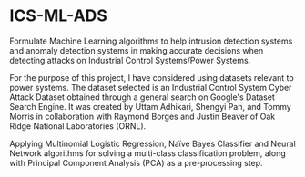 # ICS-ML-ADS

Formulate Machine Learning algorithms to help intrusion detection systems and anomaly detection  systems  in  making  accurate  decisions  when  detecting  attacks  on  Industrial  Control Systems/Power Systems.

For the purpose of this project, I have considered using datasets relevant to power systems. 
The dataset selected is an Industrial Control System Cyber Attack Dataset obtained through a general search on Google's Dataset Search Engine. It was created by Uttam Adhikari, Shengyi Pan, and Tommy Morris in collaboration with Raymond Borges and Justin Beaver of Oak Ridge National Laboratories (ORNL).

Applying Multinomial Logistic Regression, Naïve Bayes Classifier and Neural Network algorithms for solving a multi-class classification problem, along with Principal Component Analysis  (PCA)  as  a pre-processing step.

